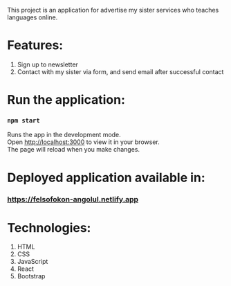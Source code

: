 This project is an application for advertise my sister services who teaches languages online.

# Features:
 1. Sign up to newsletter
 2. Contact with my sister via form, and send email after successful contact

# Run the application:

### `npm start`

Runs the app in the development mode.\
Open [http://localhost:3000](http://localhost:3000) to view it in your browser.\
The page will reload when you make changes.

# Deployed application available in:
### https://felsofokon-angolul.netlify.app

# Technologies:
1. HTML
2. CSS
3. JavaScript
4. React
5. Bootstrap